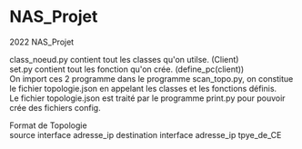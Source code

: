 # NAS_Projet
2022 NAS_Projet

class_noeud.py contient tout les classes qu'on utilse. (Client)  
set.py contient tout les fonction qu'on crée. (define_pc(client))  
On import ces 2 programme dans le programme scan_topo.py, on constitue le fichier topologie.json en appelant les classes et les fonctions définis.  
Le fichier topologie.json est traité par le programme print.py pour pouvoir crée des fichiers config.  

Format de Topologie  
    source  interface  adresse_ip  destination  interface   adresse_ip  tpye_de_CE
